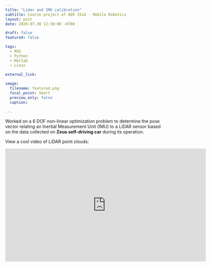 ```yaml
---
title: "Lidar and IMU calibration"
subtitle: Course project of AER 1514 - Mobile Robotics
layout: post
date: 2020-07-30 12:38:00 -0700

draft: false
featured: false

tags:
  - ROS
  - Python
  - Matlab
  - Linux
  
external_link: 

image:
  filename: featured.png
  focal_point: Smart
  preview_only: false
  caption:  
 
---
```


Worked on a 6 DOF non-linear optimization problem to determine the pose vector relating an Inertial Measurement 
Unit (IMU) to a LiDAR sensor based on the data collected on **Zeus self-driving car** during its operation.

View a cool video of LiDAR point clouds: 

<iframe id="ytplayer" type="text/html" width="640" height="360"
  src="https://www.youtube.com/embed/W43blhxcAY0?autoplay=1&origin=http://example.com" 
  allowfullscreen="true"
  frameborder="0"></iframe>
